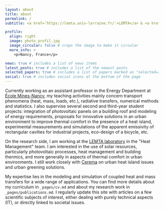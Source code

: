 ```yaml
---
layout: about
title: about
permalink: /
subtitle: <a href='https://lemta.univ-lorraine.fr/'>LEMTA</a> & <a href='https://mines-nancy.univ-lorraine.fr/'>Mines Nancy</a>

profile:
  align: right
  image: photo_profil.jpg
  image_circular: false # crops the image to make it circular
  more_info: >
    <p>Nancy, France</p>

news: true # includes a list of news items
latest_posts: true # includes a list of the newest posts
selected_papers: true # includes a list of papers marked as "selected={true}"
social: true # includes social icons at the bottom of the page
---
```


Currently working as an assistant professor in the Energy Department at [École Mines-Nancy](https://mines-nancy.univ-lorraine.fr/), my teaching activities mainly concern transport phenomena (heat, mass, loads, etc.), radiative transfers, numerical methods and statistics. I also supervise several second and third-year student projects: integration of photovoltaic panels on a building roof and modeling of energy requirements, proposals for innovative solutions in an urban environment to improve thermal comfort in the presence of a heat island, experimental measurements and simulations of the apparent emissivity of rectangular cavities for industrial projects, eco-design of a bicycle, etc.

On the research side, I am working at the [LEMTA laboratory](https://lemta.univ-lorraine.fr/) in the "Heat Management" team. I am interested in the use of solar resources, particularly photovoltaic processes, heat management and building thermics, and more generally in aspects of thermal comfort in urban environments. I still work closely with [Cerema](https://www.cerema.fr/fr) on urban heat island issues and urban greening solutions.

My expertise lies in the modeling and simulation of coupled heat and mass transfers for a wide range of applications. You can find more details about my curriculum in `_pages/cv.md` and about my research work in `_pages/publications.md`. I regularly update this site with articles on a few scientific subjects of interest, either dealing with purely technical aspects (IT), or directly linked to societal issues.